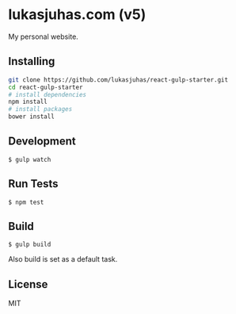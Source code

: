 # lukasjuhas.com (v5)

My personal website.

## Installing
```sh
git clone https://github.com/lukasjuhas/react-gulp-starter.git
cd react-gulp-starter
# install dependencies
npm install
# install packages
bower install
```

## Development
```
$ gulp watch
```

## Run Tests
```
$ npm test
```

## Build
```
$ gulp build
```
Also build is set as a default task.

## License

MIT
